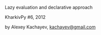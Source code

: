 Lazy evaluation and declarative approach

KharkivPy #6, 2012

by Alexey Kachayev, <kachayev@gmail.com>